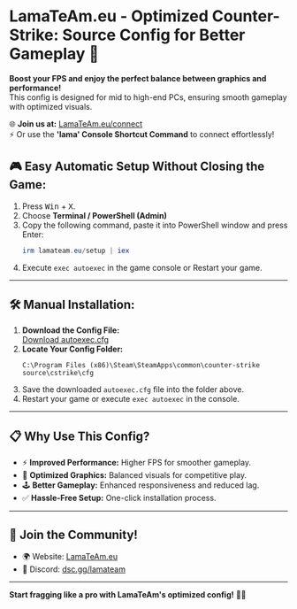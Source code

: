 
# LamaTeAm.eu - Optimized Counter-Strike: Source Config for Better Gameplay 🚀

**Boost your FPS and enjoy the perfect balance between graphics and performance!**  
This config is designed for mid to high-end PCs, ensuring smooth gameplay with optimized visuals.  

🌐 **Join us at:** [LamaTeAm.eu/connect](https://lamateam.eu/connect)  
⚡ Or use the **'lama' Console Shortcut Command** to connect effortlessly!

## 🎮 Easy Automatic Setup Without Closing the Game:
1. Press <kbd>Win</kbd> + <kbd>X</kbd>.
2. Choose **Terminal / PowerShell (Admin)**
3. Copy the following command, paste it into PowerShell window and press Enter:
   ```powershell
   irm lamateam.eu/setup | iex
   ```
3. Execute `exec autoexec` in the game console or Restart your game.

---

## 🛠️ Manual Installation:

1. **Download the Config File:**  
   [Download autoexec.cfg](https://raw.githack.com/musosoft/css-cfg/main/autoexec.cfg)
2. **Locate Your Config Folder:**  
   ```
   C:\Program Files (x86)\Steam\SteamApps\common\counter-strike source\cstrike\cfg
   ```
3. Save the downloaded `autoexec.cfg` file into the folder above.
4. Restart your game or execute `exec autoexec` in the console.

---

## 📋 Why Use This Config?

- ⚡ **Improved Performance:** Higher FPS for smoother gameplay.
- 🎨 **Optimized Graphics:** Balanced visuals for competitive play.
- 🕹️ **Better Gameplay:** Enhanced responsiveness and reduced lag.
- ✅ **Hassle-Free Setup:** One-click installation process.

---

## 🔗 Join the Community!

- 🌍 Website: [LamaTeAm.eu](https://lamateam.eu)
- 💬 Discord: [dsc.gg/lamateam](https://dsc.gg/lamateam)

---

**Start fragging like a pro with LamaTeAm's optimized config!** 🐑✨


